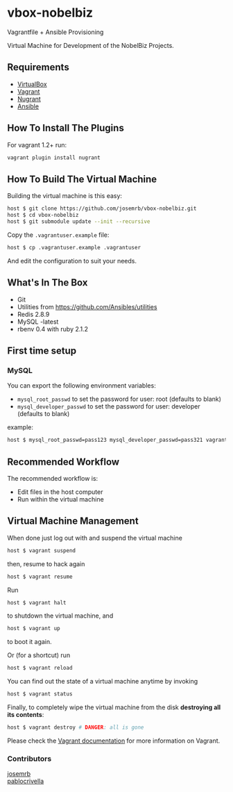 # vbox-nobelbiz

Vagrantfile + Ansible Provisioning

Virtual Machine for Development of the NobelBiz Projects.

## Requirements

* [VirtualBox](https://www.virtualbox.org)
* [Vagrant](http://vagrantup.com)
* [Nugrant](https://github.com/maoueh/nugrant)
* [Ansible](http://www.ansible.com)

## How To Install The Plugins

For vagrant 1.2+ run:
```bash
vagrant plugin install nugrant
```
## How To Build The Virtual Machine

Building the virtual machine is this easy:
```bash
host $ git clone https://github.com/josemrb/vbox-nobelbiz.git
host $ cd vbox-nobelbiz
host $ git submodule update --init --recursive
```
Copy the ```.vagrantuser.example``` file:
```bash
host $ cp .vagrantuser.example .vagrantuser
```
And edit the configuration to suit your needs.

## What's In The Box

- Git
- Utilities from https://github.com/Ansibles/utilities
- Redis 2.8.9
- MySQL -latest
- rbenv 0.4 with ruby 2.1.2
 
## First time setup
### MySQL
You can export the following environment variables:
- ```mysql_root_passwd``` to set the password for user: root (defaults to blank) 
- ```mysql_developer_passwd``` to set the password for user: developer (defaults to blank)

example:
```bash
host $ mysql_root_passwd=pass123 mysql_developer_passwd=pass321 vagrant up
```

## Recommended Workflow

The recommended workflow is:

* Edit files in the host computer
* Run within the virtual machine

## Virtual Machine Management

When done just log out with and suspend the virtual machine
```bash
host $ vagrant suspend
```
then, resume to hack again
```bash
host $ vagrant resume
```
Run
```bash
host $ vagrant halt
```
to shutdown the virtual machine, and
```bash
host $ vagrant up
```
to boot it again.

Or (for a shortcut) run
```bash
host $ vagrant reload
```
You can find out the state of a virtual machine anytime by invoking
```bash
host $ vagrant status
```
Finally, to completely wipe the virtual machine from the disk **destroying all its contents**:
```bash
host $ vagrant destroy # DANGER: all is gone
```
Please check the [Vagrant documentation](http://docs.vagrantup.com/v2/) for more information on Vagrant.

### Contributors
[josemrb](https://github.com/josemrb)  
[pablocrivella](https://github.com/pablocrivella)
